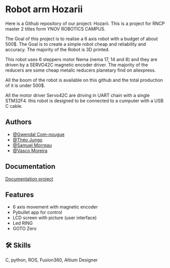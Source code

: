 
# Robot arm Hozarii

Here is a Github repository of our project: Hozarii.
This is a project for RNCP master 2 titles form YNOV ROBOTICS CAMPUS.

The Goal of this project is to realise a 6 axis robot with a budget of about 500$.
The Goal is to create a simple robot cheap and reliability and accuracy. The majority of the Robot is 3D printed.

This robot uses 6 steppers motor Nema (nema 17, 14 and 8) and they are driven by a SERVO42C magnetic encoder driver. 
The majority of the reducers are some cheap metalic reducers planetary find on aliexpress.

All the boom of the robot is available on this github and the total production of it is under 500$.

All the motor driver Servo42C are driving in UART chain with a single STM32F4. this robot is designed to be connected to a cumputer with a USB C cable. 





## Authors

- [@Gwendal Com-nougue](https://github.com/gwendal6468)
- [@Théo Jungo](https://github.com/TheoJungo)
- [@Samuel Morreau](https://github.com/moreausam)
- [@Vasco Moreira](https://github.com/MoreiraVasco)





## Documentation

[Documentation project](https://linktodocumentation)




## Features

- 6 axis movement with magnetic encoder
- Pybullet app for control
- LCD screen with picture (user interface)
- Led RING
- GOTO Zero


## 🛠 Skills
C, python, ROS, Fusion360, Altium Designer
 


